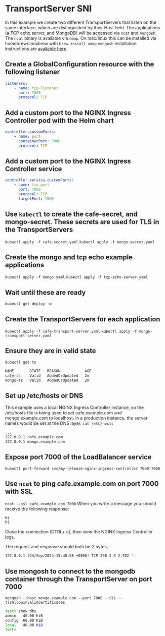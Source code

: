 # TransportServer SNI

In this example we create two different TransportServers that listen on the same interface, which are distinguished by their Host field.
The applications (a TCP echo server, and MongoDB) will be accessed via `ncat` and `mongosh`.
The `ncat` binary is available via `nmap`. On mac/linux this can be installed via homebrew/linuxbrew with `brew install nmap`
`mongosh` installation instructions are [available here](https://www.mongodb.com/docs/mongodb-shell/install/).

## Create a GlobalConfiguration resource with the following listener

```yaml
listeners:
    - name: tcp-listener
      port: 7000 
      protocol: TCP
```

## Add a custom port to the NGINX Ingress Controller pod with the Helm chart

```yaml
controller.customPorts:
    - name: port
      containerPort: 7000
      protocol: TCP
```

## Add a custom port to the NGINX Ingress Controller service

```yaml
controller.service.customPorts:
    - name: tcp-port 
      port: 7000 
      protocol: TCP
      targetPort: 7000 
```

## Use `kubectl` to create the cafe-secret, and mongo-secret. These secrets are used for TLS in the TransportServers

`kubectl apply -f cafe-secret.yaml`
`kubectl apply -f mongo-secret.yaml`

## Create the mongo and tcp echo example applications

`kubectl apply -f mongo.yaml`
`kubectl apply -f tcp-echo-server.yaml`

## Wait until these are ready

`kubectl get deploy -w`

## Create the TransportServers for each application

`kubectl apply -f cafe-transport-server.yaml`
`kubectl apply -f mongo-transport-server.yaml`

## Ensure they are in valid state

`kubectl get ts`

```bash
NAME       STATE   REASON           AGE
cafe-ts    Valid   AddedOrUpdated   2m
mongo-ts   Valid   AddedOrUpdated   2m
```

## Set up /etc/hosts or DNS

This example uses a local NGINX Ingress Controller instance, so the /etc/hosts file
is being used to set cafe.example.com and mongo.example.com to localhost.
In a production instance, the server names would be set at the DNS layer.
`cat /etc/hosts`

```bash
...
127.0.0.1 cafe.example.com
127.0.0.1 mongo.example.com
```

## Expose port 7000 of the LoadBalancer service

`kubectl port-forward svc/my-release-nginx-ingress-controller 7000:7000`

## Use `ncat` to ping cafe.example.com on port 7000 with SSL

`ncat --ssl cafe.example.com 7000`
When you write a message you should receive the following response:

```bash
hi
hi
```

Close the connection (CTRL+ c), then view the NGINX Ingress Controller logs.

The request and response should both be 2 bytes.

```bash
127.0.0.1 [24/Sep/2024:15:48:58 +0000] TCP 200 3 3 2.702 "-
```

## Use mongosh to connect to the mongodb container through the TransportServer on port 7000

`mongosh --host mongo.example.com --port 7000 --tls --tlsAllowInvalidCertificates`

```bash
test> show dbs
admin   40.00 KiB
config  60.00 KiB
local   40.00 KiB
test>
```
